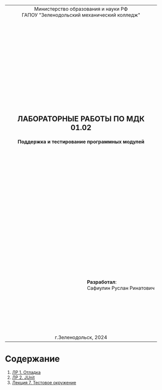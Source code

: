 <table style="width: 100%;">
  <tr>
    <td style="text-align: center; border: none;"> 
        Министерство образования и науки РФ <br/>
        ГАПОУ "Зеленодольский механический колледж"
    </td>
  </tr>
  <tr>
    <td style="text-align: center; border: none; height: 45em;">
        <h2>
            ЛАБОРАТОРНЫЕ РАБОТЫ ПО МДК 01.02
        </h2>
<h4>
            Поддержка и тестирование программных модулей
        </h4>
    </td>
  </tr>
  <tr>
    <td style="text-align: right; border: none; height: 20em;">
        <div style="float: right;" align="left">
            <b>Разработал</b>: <br/>
            Сафиулин Руслан Ринатович
        </div>
    </td>
  </tr>
  <tr>
    <td style="text-align: center; border: none; height: 1em;">
        г.Зеленодольск, 2024
    </td>
  </tr>
</table>

<div style="page-break-after: always;"></div>

# Содержание



1. [ЛР 1. Отладка](LR1/LR_1.MD)
2. [ЛР 2. JUnit](LR2/LR_2.MD)
3. [Лекция 7. Тестовое окружение](LECTURE6.MD)



